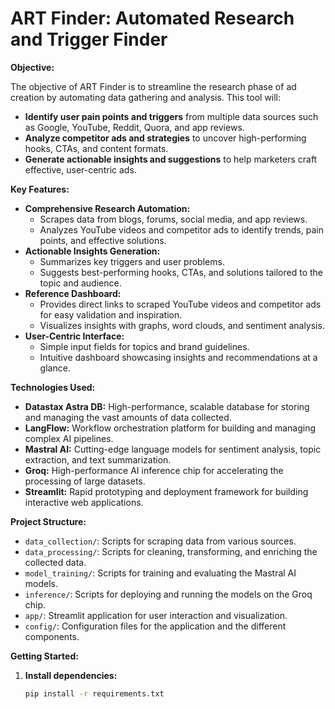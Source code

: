 # ART Finder: Automated Research and Trigger Finder

**Objective:**

The objective of ART Finder is to streamline the research phase of ad creation by automating data gathering and analysis. This tool will:

* **Identify user pain points and triggers** from multiple data sources such as Google, YouTube, Reddit, Quora, and app reviews.
* **Analyze competitor ads and strategies** to uncover high-performing hooks, CTAs, and content formats.
* **Generate actionable insights and suggestions** to help marketers craft effective, user-centric ads.

**Key Features:**

* **Comprehensive Research Automation:**
    * Scrapes data from blogs, forums, social media, and app reviews.
    * Analyzes YouTube videos and competitor ads to identify trends, pain points, and effective solutions.
* **Actionable Insights Generation:**
    * Summarizes key triggers and user problems.
    * Suggests best-performing hooks, CTAs, and solutions tailored to the topic and audience.
* **Reference Dashboard:**
    * Provides direct links to scraped YouTube videos and competitor ads for easy validation and inspiration.
    * Visualizes insights with graphs, word clouds, and sentiment analysis.
* **User-Centric Interface:**
    * Simple input fields for topics and brand guidelines.
    * Intuitive dashboard showcasing insights and recommendations at a glance.

**Technologies Used:**

* **Datastax Astra DB:** High-performance, scalable database for storing and managing the vast amounts of data collected.
* **LangFlow:** Workflow orchestration platform for building and managing complex AI pipelines.
* **Mastral AI:** Cutting-edge language models for sentiment analysis, topic extraction, and text summarization.
* **Groq:** High-performance AI inference chip for accelerating the processing of large datasets.
* **Streamlit:** Rapid prototyping and deployment framework for building interactive web applications.

**Project Structure:**

* `data_collection/`: Scripts for scraping data from various sources.
* `data_processing/`: Scripts for cleaning, transforming, and enriching the collected data.
* `model_training/`: Scripts for training and evaluating the Mastral AI models.
* `inference/`: Scripts for deploying and running the models on the Groq chip.
* `app/`: Streamlit application for user interaction and visualization.
* `config/`: Configuration files for the application and the different components.

**Getting Started:**

1. **Install dependencies:**
   ```bash
   pip install -r requirements.txt
